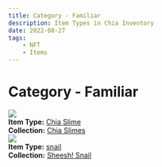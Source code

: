 ```yaml
---
title: Category - Familiar
description: Item Types in Chia Inventory
date: 2022-08-27
tags:
    - NFT
    - Items
---
```


# Category - Familiar
<div class="item_type_thumbnail">
<a href="../../Types/Familiar/Chia_Slime/Normal_Chia_Slime_00001_00100/"><img loading="lazy" src="https://chiaslimes.s3.us-west-1.amazonaws.com/water/build/images/456.png"></a><br/>
<div><strong>Item Type:</strong> <a href="../../Types/Familiar/Chia_Slime/Normal_Chia_Slime_00001_00100/">Chia Slime</a></div>
<div><strong>Collection:</strong> <a href="https://www.spacescan.io/xch/nft/collection/col19z8k90wfezt55jj2zm526yzmk8dq0fcyqamzmtqv7hv4wkafhnjsp8fsz2">Chia Slimes</a></div>
</div>
<div class="item_type_thumbnail">
<a href="../../Types/Familiar/snail/Normal_snail_00001_00100/"><img loading="lazy" src="https://5kbhhbvmgslzaqdfqmdxzvg6uaexcoukhxivpsghzbukd434na.arweave.net/6oJzhqw0l-5BAZYMHfNTeoAlxOoo90VfIx8hoofN8aM"></a><br/>
<div><strong>Item Type:</strong> <a href="../../Types/Familiar/snail/Normal_snail_00001_00100/">snail</a></div>
<div><strong>Collection:</strong> <a href="https://www.spacescan.io/xch/nft/collection/col1syclna803y6h3zl24fwswk0thmm7ad845cfc6sv4sndfzu26q8cq3pprct">Sheesh! Snail</a></div>
</div>

